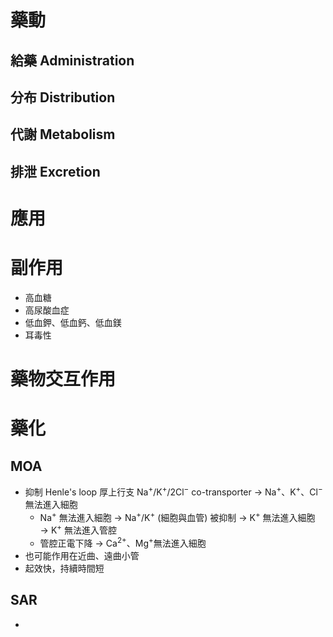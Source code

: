 # 藥動
## 給藥 Administration
## 分布 Distribution
## 代謝 Metabolism
## 排泄 Excretion
# 應用
# 副作用
- 高血糖
- 高尿酸血症
- 低血鉀、低血鈣、低血鎂
- 耳毒性
# 藥物交互作用
# 藥化
## MOA
- 抑制 Henle's loop 厚上行支 Na<sup>+</sup>/K<sup>+</sup>/2Cl<sup>−</sup> co-transporter $\rightarrow$ Na<sup>+</sup>、K<sup>+</sup>、Cl<sup>−</sup> 無法進入細胞
	- Na<sup>+</sup> 無法進入細胞 $\rightarrow$ Na<sup>+</sup>/K<sup>+</sup> (細胞與血管) 被抑制 $\rightarrow$ K<sup>+</sup> 無法進入細胞 $\rightarrow$  K<sup>+</sup> 無法進入管腔
	- 管腔正電下降 $\rightarrow$ Ca<sup>2+</sup>、Mg<sup>+</sup>無法進入細胞
- 也可能作用在近曲、遠曲小管
- 起效快，持續時間短
## SAR
- 

